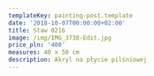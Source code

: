 ```yaml
---
templateKey: painting-post.template
date: '2018-10-07T00:00:00+02:00'
title: Staw 0216
image: /img/IMG_3738-Edit.jpg
price_pln: '400'
measures: 40 x 50 cm
description: Akryl na płycie pilśniowej
---
```


